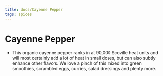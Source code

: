 ```yaml
---
title: docs/Cayenne Pepper
tags: spices
---
```


# Cayenne Pepper
- This organic cayenne pepper ranks in at 90,000 Scoville heat units and will most certainly add a lot of heat in small doses, but can also subtly enhance other flavors. We love a pinch of this mixed into green smoothies, scrambled eggs, curries, salad dressings and plenty more.